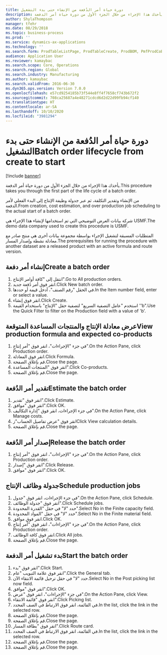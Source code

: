 ```yaml
---
title: دورة حياة أمر الدُفعة من الإنشاء حتى بدء التشغيل
description: يأخذك هذا الإجراء من خلال الجزء الأول من دورة حياة أمر الدفعة.
author: ShylaThompson
manager: tfehr
ms.date: 08/29/2018
ms.topic: business-process
ms.prod: ''
ms.service: dynamics-ax-applications
ms.technology: ''
ms.search.form: ProdTableListPage, ProdTableCreate, ProdBOM, PmfProdCoBy, ProdParmCostEstimation, ProdCalcTrans, ProdParmRelease, ProdSchedule, ProdRouteJob, ProdParmStartUp, ProdJournalTransBOM, ProdJournalTransRoute
audience: Application User
ms.reviewer: kamaybac
ms.search.scope: Core, Operations
ms.search.region: Global
ms.search.industry: Manufacturing
ms.author: kamaybac
ms.search.validFrom: 2016-06-30
ms.dyn365.ops.version: Version 7.0.0
ms.openlocfilehash: e57cd9254185b73f544e8ff4f7658cf743b672f2
ms.sourcegitcommit: 708ca25687a4e48271cdcd6d2d22d99fb94cf140
ms.translationtype: HT
ms.contentlocale: ar-SA
ms.lasthandoff: 10/10/2020
ms.locfileid: "3981294"
---
```

# <a name="batch-order-lifecycle-from-create-to-start"></a><span data-ttu-id="38939-103">دورة حياة أمر الدُفعة من الإنشاء حتى بدء التشغيل</span><span class="sxs-lookup"><span data-stu-id="38939-103">Batch order lifecycle from create to start</span></span>

[!include [banner](../../includes/banner.md)]

<span data-ttu-id="38939-104">يأخذك هذا الإجراء من خلال الجزء الأول من دورة حياة أمر الدفعة.</span><span class="sxs-lookup"><span data-stu-id="38939-104">This procedure takes you through the first part of the life cycle of a batch order.</span></span>

<span data-ttu-id="38939-105">من الإنشاء وتقدير التكلفة، ثم عبر جدولة وظيفة الإنتاج إلى البدء الفعلي لأمر الدفعة.</span><span class="sxs-lookup"><span data-stu-id="38939-105">From creation, cost estimation, and over production job scheduling to the actual start of a batch order.</span></span>



<span data-ttu-id="38939-106">شركة بيانات العرض التوضيحي التي تم استخدامها لإنشاء هذا الإجراء هي USMF.</span><span class="sxs-lookup"><span data-stu-id="38939-106">The demo data company used to create this procedure is USMF.</span></span> 



<span data-ttu-id="38939-107">المتطلبات المسبقة لتشغيل الإجراء بواسطة مجموعة بيانات أخرى هي منتج صادر مع معادلة نشطة وإصدار المسار.</span><span class="sxs-lookup"><span data-stu-id="38939-107">The prerequisites for running the procedure with another dataset are a released product with an active formula and route version.</span></span>


## <a name="create-a-batch-order"></a><span data-ttu-id="38939-108">إنشاء أمر دفعة</span><span class="sxs-lookup"><span data-stu-id="38939-108">Create a batch order</span></span>
1. <span data-ttu-id="38939-109">انتقل إلى "كافة أوامر الإنتاج".</span><span class="sxs-lookup"><span data-stu-id="38939-109">Go to All production orders.</span></span>
2. <span data-ttu-id="38939-110">انقر فوق أمر دُفعة جديد.</span><span class="sxs-lookup"><span data-stu-id="38939-110">Click New batch order.</span></span>
3. <span data-ttu-id="38939-111">في الحقل "رقم الصنف"، أدخل قيمة أو حددها.</span><span class="sxs-lookup"><span data-stu-id="38939-111">In the Item number field, enter or select a value.</span></span>
4. <span data-ttu-id="38939-112">انقر فوق إنشاء.</span><span class="sxs-lookup"><span data-stu-id="38939-112">Click Create.</span></span>
5. <span data-ttu-id="38939-113">استخدم "عامل التصفية السريع" لتصفية حقل "الإنتاج" باستخدام القيمة ''b".</span><span class="sxs-lookup"><span data-stu-id="38939-113">Use the Quick Filter to filter on the Production field with a value of 'b'.</span></span>

## <a name="view-production-formula-and-expected-co-products"></a><span data-ttu-id="38939-114">عرض معادلة الإنتاج والمنتجات المساعدة المتوقعة</span><span class="sxs-lookup"><span data-stu-id="38939-114">View production formula and expected co-products</span></span>
1. <span data-ttu-id="38939-115">في جزء "الإجراءات"، انقر فوق "أمر إنتاج".</span><span class="sxs-lookup"><span data-stu-id="38939-115">On the Action Pane, click Production order.</span></span>
2. <span data-ttu-id="38939-116">انقر فوق المعادلة.</span><span class="sxs-lookup"><span data-stu-id="38939-116">Click Formula.</span></span>
3. <span data-ttu-id="38939-117">قم بإغلاق الصفحة.</span><span class="sxs-lookup"><span data-stu-id="38939-117">Close the page.</span></span>
4. <span data-ttu-id="38939-118">انقر فوق "‏‫المنتجات المساعدة‬".</span><span class="sxs-lookup"><span data-stu-id="38939-118">Click Co-products.</span></span>
5. <span data-ttu-id="38939-119">قم بإغلاق الصفحة.</span><span class="sxs-lookup"><span data-stu-id="38939-119">Close the page.</span></span>

## <a name="estimate-the-batch-order"></a><span data-ttu-id="38939-120">تقدير أمر الدُفعة</span><span class="sxs-lookup"><span data-stu-id="38939-120">Estimate the batch order</span></span>
1. <span data-ttu-id="38939-121">انقر فوق "تقدير".</span><span class="sxs-lookup"><span data-stu-id="38939-121">Click Estimate.</span></span>
2. <span data-ttu-id="38939-122">انقر فوق "موافق".</span><span class="sxs-lookup"><span data-stu-id="38939-122">Click OK.</span></span>
3. <span data-ttu-id="38939-123">في جزء الإجراءات، انقر فوق "إدارة التكاليف‬".</span><span class="sxs-lookup"><span data-stu-id="38939-123">On the Action Pane, click Manage costs.</span></span>
4. <span data-ttu-id="38939-124">انقر فوق "عرض تفاصيل الحساب"ز</span><span class="sxs-lookup"><span data-stu-id="38939-124">Click View calculation details.</span></span>
5. <span data-ttu-id="38939-125">قم بإغلاق الصفحة.</span><span class="sxs-lookup"><span data-stu-id="38939-125">Close the page.</span></span>

## <a name="release-the-batch-order"></a><span data-ttu-id="38939-126">إصدار أمر الدُفعة</span><span class="sxs-lookup"><span data-stu-id="38939-126">Release the batch order</span></span>
1. <span data-ttu-id="38939-127">في جزء "الإجراءات"، انقر فوق "أمر إنتاج".</span><span class="sxs-lookup"><span data-stu-id="38939-127">On the Action Pane, click Production order.</span></span>
2. <span data-ttu-id="38939-128">انقر فوق "إصدار".</span><span class="sxs-lookup"><span data-stu-id="38939-128">Click Release.</span></span>
3. <span data-ttu-id="38939-129">انقر فوق "موافق".</span><span class="sxs-lookup"><span data-stu-id="38939-129">Click OK.</span></span>

## <a name="schedule-production-jobs"></a><span data-ttu-id="38939-130">جدولة وظائف الإنتاج</span><span class="sxs-lookup"><span data-stu-id="38939-130">Schedule production jobs</span></span>
1. <span data-ttu-id="38939-131">في جزء الإجراءات، انقر فوق "جدول".</span><span class="sxs-lookup"><span data-stu-id="38939-131">On the Action Pane, click Schedule.</span></span>
2. <span data-ttu-id="38939-132">انقر فوق "جدولة الوظائف".</span><span class="sxs-lookup"><span data-stu-id="38939-132">Click Schedule jobs.</span></span>
3. <span data-ttu-id="38939-133">حدد "لا" في حقل "القدرة المحدودة‬".</span><span class="sxs-lookup"><span data-stu-id="38939-133">Select No in the Finite capacity field.</span></span>
4. <span data-ttu-id="38939-134">حدد "لا" في حقل "المواد المحدودة‬".</span><span class="sxs-lookup"><span data-stu-id="38939-134">Select No in the Finite material field.</span></span>
5. <span data-ttu-id="38939-135">انقر فوق موافق.</span><span class="sxs-lookup"><span data-stu-id="38939-135">Click OK.</span></span>
6. <span data-ttu-id="38939-136">في جزء "الإجراءات"، انقر فوق "أمر إنتاج".</span><span class="sxs-lookup"><span data-stu-id="38939-136">On the Action Pane, click Production order.</span></span>
7. <span data-ttu-id="38939-137">انقر فوق كافة الوظائف.</span><span class="sxs-lookup"><span data-stu-id="38939-137">Click All jobs.</span></span>
8. <span data-ttu-id="38939-138">قم بإغلاق الصفحة.</span><span class="sxs-lookup"><span data-stu-id="38939-138">Close the page.</span></span>

## <a name="start-the-batch-order"></a><span data-ttu-id="38939-139">بدء تشغيل أمر الدفعة</span><span class="sxs-lookup"><span data-stu-id="38939-139">Start the batch order</span></span>
1. <span data-ttu-id="38939-140">انقر فوق "بدء".</span><span class="sxs-lookup"><span data-stu-id="38939-140">Click Start.</span></span>
2. <span data-ttu-id="38939-141">انقر فوق علامة التبويب "عام".</span><span class="sxs-lookup"><span data-stu-id="38939-141">Click the General tab.</span></span>
3. <span data-ttu-id="38939-142">حدد "لا" في حقل ترحيل قائمة الانتقاء الآن.</span><span class="sxs-lookup"><span data-stu-id="38939-142">Select No in the Post picking list now field.</span></span>
4. <span data-ttu-id="38939-143">انقر فوق "موافق".</span><span class="sxs-lookup"><span data-stu-id="38939-143">Click OK.</span></span>
5. <span data-ttu-id="38939-144">في جزء "الإجراءات"، انقر فوق "عرض".</span><span class="sxs-lookup"><span data-stu-id="38939-144">On the Action Pane, click View.</span></span>
6. <span data-ttu-id="38939-145">انقر فوق "قائمة الانتقاء".</span><span class="sxs-lookup"><span data-stu-id="38939-145">Click Picking list.</span></span>
7. <span data-ttu-id="38939-146">في القائمة، انقر فوق الارتباط في الصف المحدد.</span><span class="sxs-lookup"><span data-stu-id="38939-146">In the list, click the link in the selected row.</span></span>
8. <span data-ttu-id="38939-147">قم بإغلاق الصفحة.</span><span class="sxs-lookup"><span data-stu-id="38939-147">Close the page.</span></span>
9. <span data-ttu-id="38939-148">قم بإغلاق الصفحة.</span><span class="sxs-lookup"><span data-stu-id="38939-148">Close the page.</span></span>
10. <span data-ttu-id="38939-149">انقر فوق "بطاقة المسار".</span><span class="sxs-lookup"><span data-stu-id="38939-149">Click Route card.</span></span>
11. <span data-ttu-id="38939-150">في القائمة، انقر فوق الارتباط في الصف المحدد.</span><span class="sxs-lookup"><span data-stu-id="38939-150">In the list, click the link in the selected row.</span></span>
12. <span data-ttu-id="38939-151">قم بإغلاق الصفحة.</span><span class="sxs-lookup"><span data-stu-id="38939-151">Close the page.</span></span>
13. <span data-ttu-id="38939-152">قم بإغلاق الصفحة.</span><span class="sxs-lookup"><span data-stu-id="38939-152">Close the page.</span></span>

